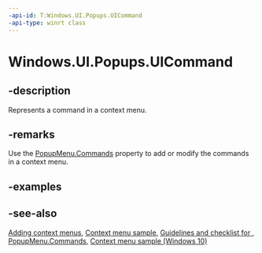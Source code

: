 ```yaml
---
-api-id: T:Windows.UI.Popups.UICommand
-api-type: winrt class
---
```


<!-- Class syntax.
public class UICommand : Windows.UI.Popups.IUICommand
-->

# Windows.UI.Popups.UICommand

## -description
Represents a command in a context menu.

## -remarks
Use the [PopupMenu.Commands](popupmenu_commands.md) property to add or modify the commands in a context menu.

## -examples

## -see-also
[Adding context menus](https://docs.microsoft.com/previous-versions/windows/apps/hh465300(v=win.10)), [Context menu sample](https://github.com/microsoftarchive/msdn-code-gallery-microsoft/tree/master/Official%20Windows%20Platform%20Sample/Windows%208.1%20Store%20app%20samples/99866-Windows%208.1%20Store%20app%20samples/Context%20menu%20sample), [Guidelines and checklist for ](https://docs.microsoft.com/windows/uwp/design/controls-and-patterns/index), [PopupMenu.Commands](popupmenu_commands.md), [Context menu sample (Windows 10)](https://go.microsoft.com/fwlink/p/?LinkId=620525)
